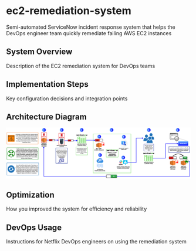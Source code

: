 # ec2-remediation-system
Semi-automated ServiceNow incident response system that helps the DevOps engineer team quickly remediate failing AWS EC2 instances

## System Overview
Description of the EC2 remediation system for DevOps teams

## Implementation Steps
Key configuration decisions and integration points


## Architecture Diagram
![Visual representation of the complete workflow](https://github.com/joesghub/ec2-remediation-system/blob/main/Diagram.png?raw=true)


## Optimization
How you improved the system for efficiency and reliability


## DevOps Usage
Instructions for Netflix DevOps engineers on using the remediation system

